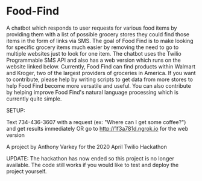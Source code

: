 # Food-Find
A chatbot which responds to user requests for various food items by providing them with a list of possible grocery stores they could find those items in the form of links via SMS. The goal of Food Find is to make looking for specific grocery items much easier by removing the need to go to multiple websites just to look for one item. The chatbot uses the Twilio Programmable SMS API and also has a web version which runs on the website linked below. Currently, Food Find can find products within Walmart and Kroger, two of the largest providers of groceries in America. If you want to contribute, please help by writing scripts to get data from more stores to help Food Find become more versatile and useful. You can also contribute by helping improve Food Find's natural language processing which is currently quite simple. 

SETUP:

Text 734-436-3607 with a request (ex: "Where can I get some coffee?") and get results immediately
OR
go to http://1f3a781d.ngrok.io for the web version

A project by Anthony Varkey for the 2020 April Twilio Hackathon

UPDATE: The hackathon has now ended so this project is no longer available. The code still works if you would like to test and deploy the project yourself.
